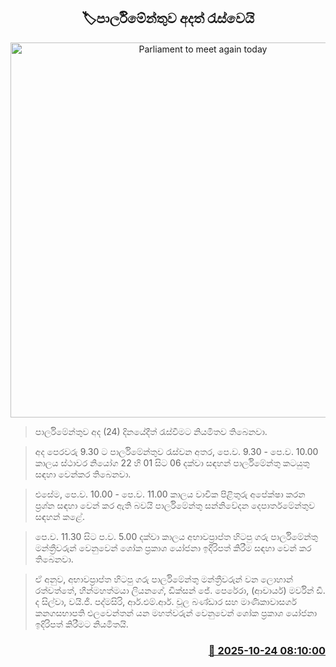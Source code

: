 <p align='center'><b><h2 align='center' title='Parliament to meet again today'>🏷පාර්ලිමේන්තුව අදත් රැස්වෙයි</h2></b></p>
<p align='center'><img src='https://helakuru.sgp1.cdn.digitaloceanspaces.com/esana/images/lib/parliment-new-01[1].jpg' width='600' alt='Parliament to meet again today'></p>

> පාර්ලිමේන්තුව අද (24) දිනයේදීත් රැස්වීමට නියමිතව තිබෙනවා.

> අද පෙරවරු 9.30 ට පාර්ලිමේන්තුව රැස්වන අතර, පෙ.ව. 9.30 - පෙ.ව. 10.00 කාලය ස්ථාවර නියෝග 22 හි 01 සිට 06 දක්වා සඳහන් පාර්ලිමේන්තු කටයුතු සඳහා වෙන්කර තිබෙනවා.

> එසේම, පෙ.ව. 10.00 - පෙ.ව. 11.00 කාලය වාචික පිළිතුරු අපේක්ෂා කරන ප්‍රශ්න සඳහා වෙන් කර ඇති බවයි පාර්ලිමේන්තු සන්නිවේදන දෙපාර්තමේන්තුව සඳහන් කළේ.

> පෙ.ව. 11.30 සිට ප.ව. 5.00 දක්වා කාලය අභාවප්‍රාප්ත හිටපු ගරු පාර්ලිමේන්තු මන්ත්‍රීවරුන් වෙනුවෙන් ශෝක ප්‍රකාශ යෝජනා ඉදිරිපත් කිරීම සඳහා වෙන් කර තිබෙනවා.

> ඒ අනුව, අභාවප්‍රාප්ත හිටපු ගරු පාර්ලිමේන්තු මන්ත්‍රීවරුන් වන ලොහාන් රත්වත්තේ, හීන්මහත්මයා ලියනගේ, ඩික්සන් ජේ. පෙරේරා, (ආචාර්ය) මර්වින් ඩී. ද සිල්වා, වයි.ජී. පද්මසිරි, ආර්.එම්.ආර්. චූල බණ්ඩාර සහ මාණිකාවාසගර් කනගසභාපති එලවෙන්තන් යන මහත්වරුන් වෙනුවෙන් ශෝක ප්‍රකාශ යෝජනා ඉදිරිපත් කිරීමට නියමිතයි.



<h3 align='right'><a href='https://www.helakuru.lk/esana/p/114747/'>📅 2025-10-24 08:10:00</a></h3>
